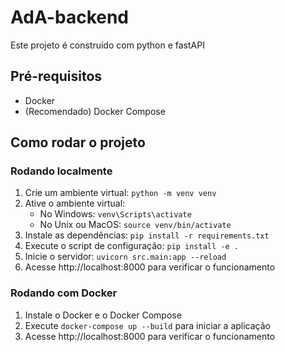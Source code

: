 # AdA-backend

Este projeto é construído com python e fastAPI

## Pré-requisitos

- Docker
- (Recomendado) Docker Compose

## Como rodar o projeto

### Rodando localmente

1. Crie um ambiente virtual: `python -m venv venv`
2. Ative o ambiente virtual:
   - No Windows: `venv\Scripts\activate`
   - No Unix ou MacOS: `source venv/bin/activate`
3. Instale as dependências: `pip install -r requirements.txt`
4. Execute o script de configuração: `pip install -e .`
5. Inicie o servidor: `uvicorn src.main:app --reload`
6. Acesse http://localhost:8000 para verificar o funcionamento

### Rodando com Docker

1. Instale o Docker e o Docker Compose
2. Execute `docker-compose up --build` para iniciar a aplicação
3. Acesse http://localhost:8000 para verificar o funcionamento
